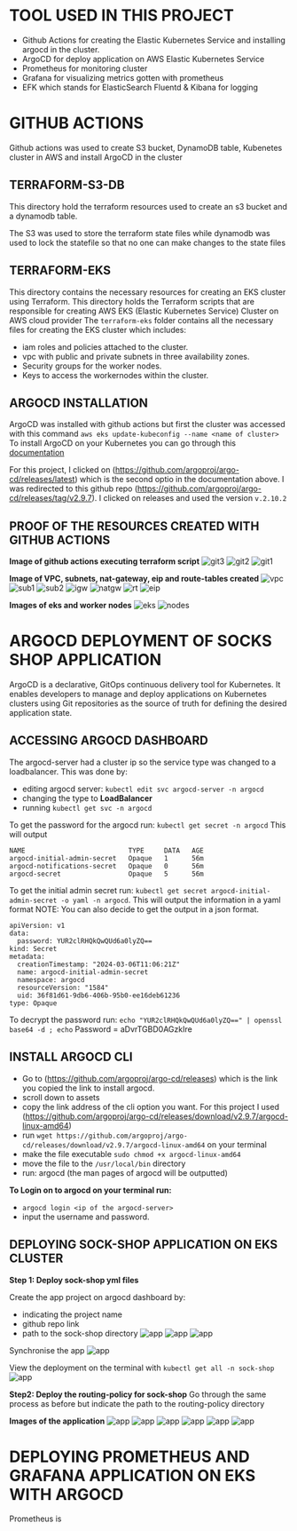 # TOOL USED IN THIS PROJECT
- Github Actions for creating the Elastic Kubernetes Service and installing argocd in the cluster.
- ArgoCD for deploy application on AWS Elastic Kubernetes Service
- Prometheus for monitoring cluster
- Grafana for visualizing metrics gotten with prometheus
- EFK which stands for ElasticSearch Fluentd & Kibana for logging

# GITHUB ACTIONS
Github actions was used to create S3 bucket, DynamoDB table, Kubenetes cluster in AWS and install ArgoCD in the cluster
## TERRAFORM-S3-DB
This directory hold the terraform resources used to create an s3 bucket and a dynamodb table.

The S3 was used to store the terraform state files while dynamodb was used to lock the statefile so that no one can make changes to the state files 

## TERRAFORM-EKS 
This directory contains the necessary resources for creating an EKS cluster using Terraform. This directory holds the Terraform scripts that are responsible for creating AWS EKS (Elastic Kubernetes Service) Cluster on AWS cloud provider
The `terraform-eks` folder contains all the necessary files for creating the EKS cluster which includes:
- iam roles and policies attached to the cluster.
- vpc with public and private subnets in three availability zones.
- Security groups for the worker nodes.
- Keys to access the workernodes within the cluster.

## ARGOCD INSTALLATION
ArgoCD was installed with github actions but first the cluster was accessed with this command `aws eks update-kubeconfig --name <name of cluster>`
To install ArgoCD on your Kubernetes you can go through this [documentation](https://argo-cd.readthedocs.io/en/stable/getting_started/) 

For this project, I clicked on (https://github.com/argoproj/argo-cd/releases/latest) which is the second optio in the documentation above. I was redirected to this github repo (https://github.com/argoproj/argo-cd/releases/tag/v2.9.7). I clicked on releases and used the version `v.2.10.2`

## PROOF OF THE RESOURCES CREATED WITH GITHUB ACTIONS
**Image of github actions executing terraform script**
![git3](./aws-images/github3.png)
![git2](./aws-images/github2.png)
![git1](./aws-images/github1.png)

**Image of VPC, subnets, nat-gateway, eip and route-tables created**
![vpc](./aws-images/vpc.png)
![sub1](./aws-images/subnet1.png)
![sub2](./aws-images/subnet2.png)
![igw](./aws-images/igw.png)
![natgw](./aws-images/nat.png)
![rt](./aws-images/rt.png)
![eip](./aws-images/eip.png)

**Images of eks and worker nodes**
![eks](./aws-images/eks.png)
![nodes](./aws-images/nodes.png)


# ARGOCD DEPLOYMENT OF SOCKS SHOP APPLICATION
ArgoCD is a declarative, GitOps continuous delivery tool for Kubernetes. It enables developers to manage and deploy applications on Kubernetes clusters using Git repositories as the source of truth for defining the desired application state.


## ACCESSING ARGOCD DASHBOARD
The argocd-server had a cluster ip so the service type was changed to a loadbalancer. This was done by:

- editing argocd server: `kubectl edit svc argocd-server -n argocd`
- changing the type to **LoadBalancer**
- running `kubectl get svc -n argocd`

To get the password for the argocd run:
`kubectl get secret -n argocd`
This will output
```
NAME                          TYPE     DATA   AGE
argocd-initial-admin-secret   Opaque   1      56m
argocd-notifications-secret   Opaque   0      56m
argocd-secret                 Opaque   5      56m

```
To get the initial admin secret run:
`kubectl get secret argocd-initial-admin-secret -o yaml -n argocd`. This will output the information in a yaml format
NOTE: You can also decide to get the output in a json format.

```
apiVersion: v1
data:
  password: YUR2clRHQkQwQUd6a0lyZQ==
kind: Secret
metadata:
  creationTimestamp: "2024-03-06T11:06:21Z"
  name: argocd-initial-admin-secret
  namespace: argocd
  resourceVersion: "1584"
  uid: 36f81d61-9db6-406b-95b0-ee16deb61236
type: Opaque

```
To decrypt the password run:
`echo "YUR2clRHQkQwQUd6a0lyZQ==" | openssl base64 -d ; echo`
Password = aDvrTGBD0AGzkIre


## INSTALL ARGOCD CLI
- Go to (https://github.com/argoproj/argo-cd/releases) which is the link you copied the link to install argocd.
- scroll down to assets
- copy the link address of the cli option you want. For this project I used (https://github.com/argoproj/argo-cd/releases/download/v2.9.7/argocd-linux-amd64)
- run `wget https://github.com/argoproj/argo-cd/releases/download/v2.9.7/argocd-linux-amd64` on your terminal
- make the file executable `sudo chmod +x argocd-linux-amd64`
- move the file to the `/usr/local/bin` directory
- run: argocd (the man pages of argocd will be outputted)

**To Login on to argocd on your terminal run:**
- `argocd login <ip of the argocd-server>`
- input the username and password.

## DEPLOYING SOCK-SHOP APPLICATION ON EKS CLUSTER
**Step 1: Deploy sock-shop yml files**

Create the app project on argocd dashboard by:
  - indicating the project name
  - github repo link
  - path to the sock-shop directory 
![app](./app-images/app-tree1.png)
![app](./app-images/app-tree2.png)
![app](./app-images/app-tree3.png)

Synchronise the app
![app](./app-images/app-health.png)

View the deployment on the terminal with `kubectl get all -n sock-shop`
![app](./app-images/app-pods.png)

**Step2: Deploy the routing-policy for sock-shop**
Go through the same process as before but indicate the path to the routing-policy directory

**Images of the application**
![app](./app-images/socks-app1.png)
![app](./app-images/socks-app2.png)
![app](./app-images/sock-user1.png)
![app](./app-images/sock-user2.png)
![app](./app-images/sock-order.png)
![app](./app-images/sock-catalogue.png)



# DEPLOYING PROMETHEUS AND GRAFANA APPLICATION ON EKS WITH ARGOCD
Prometheus is 